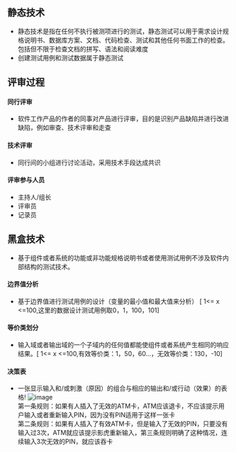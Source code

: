 ## 静态技术
- 静态技术是指在任何不执行被测项进行的测试，静态测试可以用于需求设计规格说明书、数据库方案、文档、代码检查、测试和其他任何书面工作的检查。包括但不限于检查文档的拼写、语法和阅读难度   
- 创建测试用例和测试数据属于静态测试   
## 评审过程
####  同行评审
-  软件工作产品的作者的同事对产品进行评审，目的是识别产品缺陷并进行改进缺陷，例如审查、技术评审和走查
####  技术评审
- 同行间的小组进行讨论活动，采用技术手段达成共识
#### 评审参与人员
- 主持人/组长
- 评审员
- 记录员
## 黑盒技术
- 基于组件或者系统的功能或非功能规格说明书或者使用测试用例不涉及软件内部结构的测试技术。
#### 边界值分析
- 基于边界值进行测试用例的设计（变量的最小值和最大值来分析）
[ 1<= x <=100,这里的数据设计测试用例取0，1，100，101] 
#### 等价类划分
- 输入域或者输出域的一个子域内的任何值都能使组件或者系统产生相同的响应结果。[ 1<= x <=100,有效等价类：1，50，60...，无效等价类：130，-10]  
#### 决策表
- 一张显示输入和/或刺激（原因）的组合与相应的输出和/或行动（效果）的表格!
![image](https://github.com/GongK/static-testing-black-box-test/blob/master/IMG_3901.JPG)      
第一条规则：如果有人插入了无效的ATM卡，ATM应该退卡，不应该提示用户输入或者重新输入PIN，因为没有PIN适用于这样一张卡      
第二条规则：如果有人插入了有效ATM卡，但是输入了无效的PIN，只要没有输入过3次，ATM就应该提示影虎重新输入，第三条规则明确了这种情况，连续输入3次无效的PIN，就应该吞卡
